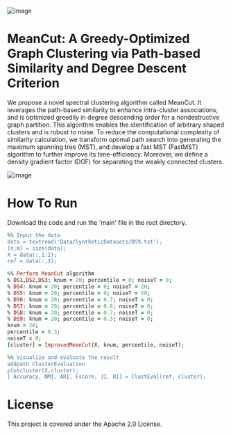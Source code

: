 ![image](https://img.shields.io/badge/MATLAB-R2020b-red)
# MeanCut: A Greedy-Optimized Graph Clustering via Path-based Similarity and Degree Descent Criterion


We propose a novel spectral clustering algorithm called MeanCut. It leverages the path-based similarity to enhance intra-cluster associations, and is optimized greedily in degree descending order for a nondestructive graph partition. This algorithm enables the identification of arbitrary shaped clusters and is robust to noise. To reduce the computational complexity of similarity calculation, we transform optimal path search into generating the maximum spanning tree (MST), and develop a fast MST (FastMST) algorithm to further improve its time-efficiency. Moreover, we define a density gradient factor (DGF) for separating the weakly connected clusters.

![image](https://github.com/ZPGuiGroupWhu/MeanCut-Clustering/blob/main/pics/github.jpg)

# How To Run

Download the code and run the 'main' file in the root directory.

```ruby
%% Input the data
data = textread('Data/SyntheticDatasets/DS9.txt');
[n,m] = size(data);
X = data(:,1:2);
ref = data(:,3);

%% Perform MeanCut algorithm
% DS1,DS2,DS3: knum = 20; percentile = 0; noiseT = 0;
% DS4: knum = 20; percentile = 0; noiseT = 20;
% DS5: knum = 20; percentile = 0; noiseT = 50;
% DS6: knum = 20; percentile = 0.7; noiseT = 0;
% DS7: knum = 20; percentile = 0.8; noiseT = 0;
% DS8: knum = 20; percentile = 0.7; noiseT = 0;
% DS9: knum = 20; percentile = 0.3; noiseT = 0;
knum = 20;
percentile = 0.3;
noiseT = 0;
[cluster] = ImprovedMeanCut(X, knum, percentile, noiseT);

%% Visualize and evaluate the result
addpath ClusterEvaluation
plotcluster(X,cluster);
[ Accuracy, NMI, ARI, Fscore, JI, RI] = ClustEval(ref, cluster);

```
# License

This project is covered under the Apache 2.0 License.
